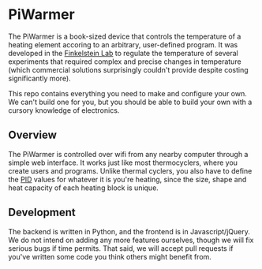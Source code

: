 # PiWarmer

The PiWarmer is a book-sized device that controls the temperature of a heating element accoring to an arbitrary, user-defined program. It was developed in the [Finkelstein Lab](http://finkelsteinlab.org/) to regulate the temperature of several experiments that required complex and precise changes in temperature (which commercial solutions surprisingly couldn't provide despite costing significantly more).

This repo contains everything you need to make and configure your own. We can't build one for you, but you should be able to build your own with a cursory knowledge of electronics.

## Overview

The PiWarmer is controlled over wifi from any nearby computer through a simple web interface. It works just like most thermocyclers, where you create users and programs. Unlike thermal cyclers, you also have to define the [PID](https://en.wikipedia.org/wiki/PID_controller) values for whatever it is you're heating, since the size, shape and heat capacity of each heating block is unique.

## Development

The backend is written in Python, and the frontend is in Javascript/jQuery. We do not intend on adding any more features ourselves, though we will fix serious bugs if time permits. That said, we will accept pull requests if you've written some code you think others might benefit from.

